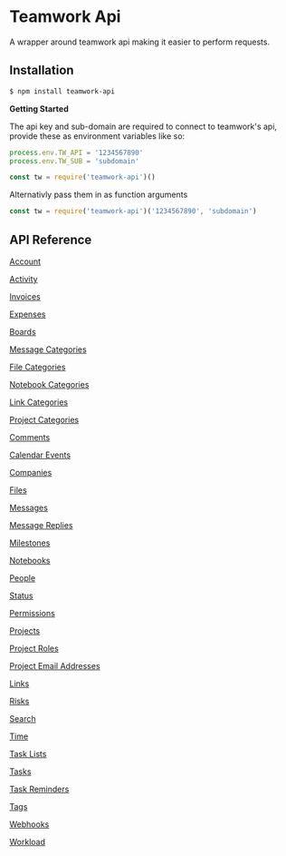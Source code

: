 # Teamwork Api

A wrapper around teamwork api making it easier to perform requests.

## Installation

```bash
$ npm install teamwork-api
```

**Getting Started**

The api key and sub-domain are required to connect to teamwork's api, provide these as environment variables like so:

```js
process.env.TW_API = '1234567890'
process.env.TW_SUB = 'subdomain'

const tw = require('teamwork-api')()
```

Alternativly pass them in as function arguments 

```js
const tw = require('teamwork-api')('1234567890', 'subdomain')
```

## API Reference

[Account](/docs/base.md)

[Activity](/docs/activity.md)

[Invoices](/docs/invoices.md)

[Expenses](/docs/expenses.md)

[Boards](/docs/boards.md)

[Message Categories](/docs/message-categories.md)

[File Categories](/docs/file-categories.md)

[Notebook Categories](/docs/notebook-categories.md)

[Link Categories](/docs/link-categories.md)

[Project Categories](/docs/project-categories.md)

[Comments](/docs/comments.md)

[Calendar Events](/docs/calendar.md)

[Companies](/docs/companies.md)

[Files](/docs/files.md)

[Messages](/docs/messages.md)

[Message Replies](/docs/message-replies.md)

[Milestones](/docs/milestones.md)

[Notebooks](/docs/notebooks.md)

[People](/docs/people.md)

[Status](/docs/status.md)

[Permissions](/docs/permissions.md)

[Projects](/docs/projects.md)

[Project Roles](/docs/project-roles.md)

[Project Email Addresses](/docs/project-email-address.md)

[Links](/docs/links.md)

[Risks](/docs/risks.md)

[Search](/docs/search.md)

[Time](/docs/time.md)

[Task Lists](/docs/task-lists.md)

[Tasks](/docs/tasks.md)

[Task Reminders](/docs/task-reminders.md)

[Tags](/docs/tags.md)

[Webhooks](/docs/webhooks.md)

[Workload](/docs/workload.md)